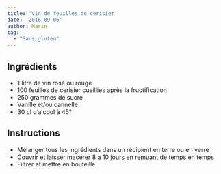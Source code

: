 ```yaml
---
title: 'Vin de feuilles de cerisier'
date: '2016-09-06'
author: Marin
tag: 
  - "Sans gluten"
---
```

## Ingrédients
- 1 litre de vin rosé ou rouge
- 100 feuilles de cerisier cueillies après la fructification
- 250 grammes de sucre
- Vanille et/ou cannelle
- 30 cl d’alcool à 45°

## Instructions
- Mélanger tous les ingrédients dans un récipient en terre ou en verre
- Couvrir et laisser macérer 8 à 10 jours en remuant de temps en temps
- Filtrer et mettre en bouteille

